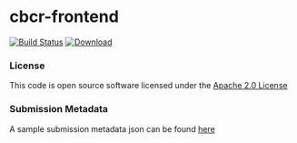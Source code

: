 # cbcr-frontend


[![Build Status](https://travis-ci.org/hmrc/cbcr-frontend.svg)](https://travis-ci.org/hmrc/cbcr-frontend) [ ![Download](https://api.bintray.com/packages/hmrc/releases/cbcr-frontend/images/download.svg) ](https://bintray.com/hmrc/releases/cbcr-frontend/_latestVersion)


### License

This code is open source software licensed under the [Apache 2.0 License]("http://www.apache.org/licenses/LICENSE-2.0.html")

### Submission Metadata

A sample submission metadata json can be found [here](docs/metadata.json)
